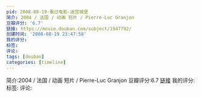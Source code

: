 ```yaml
---
pid: 2008-08-19-看过电影-迷宫城堡
简介: 2004 / 法国 / 动画 短片 / Pierre-Luc Granjon
豆瓣评分: '6.7'
链接: https://movie.douban.com/subject/1947792/
创建时间: '2008-08-19 23:47:58'
我的评分:
标签:
评论:
tags: [douban]
categories: [timeline]
---
```

简介:2004 / 法国 / 动画 短片 / Pierre-Luc Granjon
豆瓣评分:6.7
[链接](https://movie.douban.com/subject/1947792/)
我的评分:
标签:
评论:
